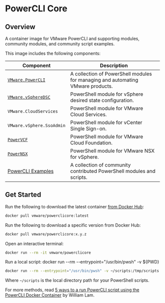 # PowerCLI Core

## Overview

A container image for VMware PowerCLI and supporting modules, community modules, and community script examples.

This image includes the following components:

Component | Description
---------|----------
[`VMware.PowerCLI`][vmware-powercli] | A collection of PowerShell modules for managing and automating VMware products.
[`VMware.vSphereDSC`][vmware-vsphere-dsc] | PowerShell module for vSphere desired state configuration.
`VMware.CloudServices` | PowerShell module for VMware Cloud Services.
`VMware.vSphere.SsoAdmin` | PowerShell module for vCenter Single Sign-on.
[`PowerVCF`][powervcf] | PowerShell module for VMware Cloud Foundation.
[`PowerNSX`][powernsx] | PowerShell module for VMware NSX for vSphere.
[PowerCLI Examples][powercli-examples] | A collection of community contributed PowerShell modules and scripts.

## Get Started

Run the following to download the latest container [from Docker Hub][powerclicore-docker-hub]:

```bash
docker pull vmware/powerclicore:latest
```

Run the following to download a specific version from Docker Hub:

```bash
docker pull vmware/powerclicore:x.y.z
```

Open an interactive terminal:

```bash
docker run --rm -it vmware/powerclicore
```

Run a local script:
docker run --rm --entrypoint="/usr/bin/pwsh" -v ${PWD}
```bash
docker run --rm --entrypoint="/usr/bin/pwsh" -v ~/scripts:/tmp/scripts vmware/powerclicore /tmp/scripts/example.ps1
```

Where `~/scripts` is the local directory path for your PowerShell scripts.

For more methods, read [5 ways to a run PowerCLI script using the PowerCLI Docker Container][community-wlam-powerclicore] by William Lam.

[powerclicore-docker-hub]: https://hub.docker.com/r/vmware/powerclicore
[vmware-powercli]: https://developer.vmware.com/web/tool/vmware-powercli
[vmware-vsphere-dsc]: https://github.com/vmware/dscr-for-vmware
[powervcf]: https://vmware.github.io/powershell-module-for-vmware-cloud-foundation
[powernsx]: https://powernsx.github.io
[powervra]: https://github.com/jakkulabs/PowervRA
[powercli-examples]: https://github.com/vmware/PowerCLI-Example-Scripts
[community-wlam-powerclicore]: https://williamlam.com/2016/10/5-different-ways-to-run-powercli-script-using-powercli-core-docker-container.html
